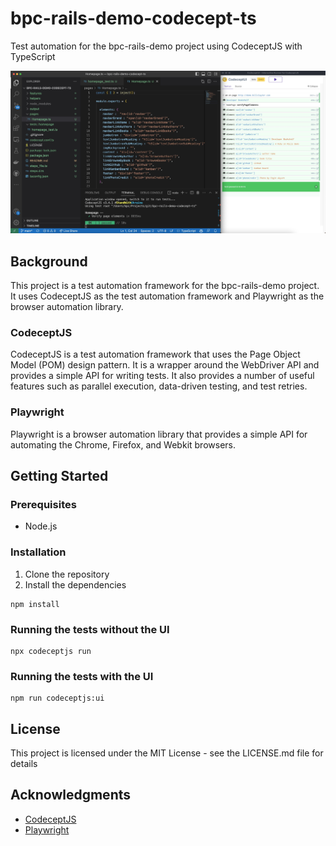 # bpc-rails-demo-codecept-ts
Test automation for the bpc-rails-demo project using CodeceptJS with TypeScript

![image info](./example.jpg)

## Background
This project is a test automation framework for the bpc-rails-demo project. It uses CodeceptJS as the test automation framework and Playwright as the browser automation library.

### CodeceptJS
CodeceptJS is a test automation framework that uses the Page Object Model (POM) design pattern. It is a wrapper around the WebDriver API and provides a simple API for writing tests. It also provides a number of useful features such as parallel execution, data-driven testing, and test retries.

### Playwright
Playwright is a browser automation library that provides a simple API for automating the Chrome, Firefox, and Webkit browsers.

## Getting Started
### Prerequisites
- Node.js

### Installation
1. Clone the repository
2. Install the dependencies
```
npm install
```

### Running the tests without the UI
```
npx codeceptjs run
```

### Running the tests with the UI
```
npm run codeceptjs:ui
```

## License
This project is licensed under the MIT License - see the LICENSE.md file for details

## Acknowledgments
- [CodeceptJS](https://codecept.io/)
- [Playwright](https://playwright.dev/)


